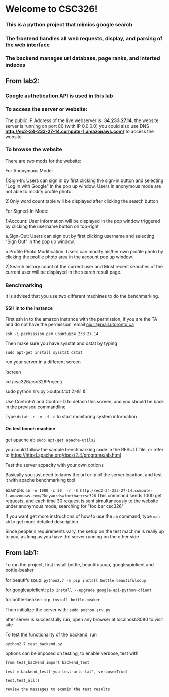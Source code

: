 # Welcome to CSC326!

### This is a python project that mimics google search
### The frontend handles all web requests, display, and parsing of the web interface
### The backend manages url database, page ranks, and interted indeces


## From lab2:
### Google authetication API is used in this lab

### To access the server or website:
The public IP Address of the live webserver is: **34.233.27.14**, the website server is running on port 80 (with IP 0.0.0.0)
you could also use DNS **http://ec2-34-233-27-14.compute-1.amazonaws.com/** to access the website


### To browse the website

There are two mods for the website:

For Anonymous Mode:

  1)Sign-In: Users can sign in by first clicking the sign-in button and selecting "Log In with Google" in the pop up window. Users in anonymous mode are not able to modify profile photo.
  
  2)Only word count table will be displayed after clicking the search button

For Signed-In Mode:
  
  1)Account:
  User Information will be displayed in the pop window triggered by clicking the username button on top-right
   
   a.Sign-Out: Users can sign out by first clicking username and selecting "Sign Out" in the pop up window.
  
   b.Profile Photo Modification: Users can modify his/her own profile photo by clicking the profile photo area in the account       pop up window.
  
  2)Search history count of the current user and Most recent searches of the current user will be displayed in the search         result page.

### Benchmarking

It is advised that you use two different machines to do the benchmarking. 

#### SSH in to the instance
First ssh in to the amazon instance with the permission, if you are the TA and do not have the permission, email nix.li@mail.utoronto.ca

`ssh -i permission.pem ubuntu@34.233.27.14`

Then make sure you have sysstat and dstat by typing

`sudo apt-get install sysstat dstat`

run your server in a different screen

`screen

cd /csc326/csc326Project/

sudo python srv.py >output.txt 2>&1 &`

Use Control-A and Control-D to detach this screen, and you should be back in the previsou commandline

Type `dstat -c -m -d -n` to start monitoring system information

#### On test bench machine
get apache ab
`sudo apt-get apache-utils2`

you could follow the sample benchmarking code in the RESULT file, or refer to https://httpd.apache.org/docs/2.4/programs/ab.html

Test the server acpacity with your own options

Basically you just need to know the url or ip of the server location, and test it with apache benchmarking tool

example:
`ab -n 1000 -c 30  -r -S http://ec2-34-233-27-14.compute-1.amazonaws.com/?keywords=foo+bar+csc326`
This command sends 1000 get requests, and each time 30 request is sent simultaneously to the website under anonymous mode, searching for "foo bar csc326"

If you want get more instructions of how to use the `ab` command, type `man ab` to get more detailed description

Since people's requirements vary, the setup on the test machine is really up to you, as long as you have the server running on the other side


## From lab1:
To run the project, first install bottle, beautifusoup, googleapiclient and bottle-beaker

for beautifulsoup:
`python2.7 -m pip install bottle beautifulsoup`

for googleapiclient:
`pip install --upgrade google-api-python-client`

for bottle-beaker:
`pip install bottle-beaker`

Then initialize the server with:
`sudo python srv.py`

after server is successfully run, open any browser at localhost:8080 to visit site


To test the functionality of the backend, run

`python2.7 test_backend.py`

options can be imposed on testing, to enable verbose, test with

`from test_backend import backend_test`

`test = backend_test('you-test-urls-txt', verbose=True)`

`test.test_all()`

`review the messages to examin the test results`

